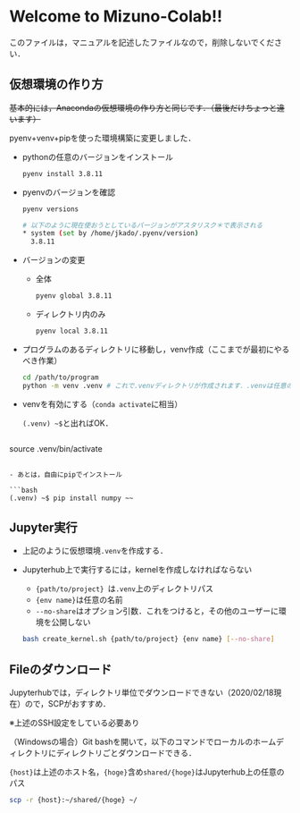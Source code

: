 # Welcome to Mizuno-Colab!!

このファイルは，マニュアルを記述したファイルなので，削除しないでください．

## 仮想環境の作り方

<strike>基本的には，Anacondaの仮想環境の作り方と同じです．（最後だけちょっと違います）</strike>

pyenv+venv+pipを使った環境構築に変更しました．

- pythonの任意のバージョンをインストール

  ```bash
  pyenv install 3.8.11
  ```

- pyenvのバージョンを確認

  ```bash
  pyenv versions
  
  # 以下のように現在使おうとしているバージョンがアスタリスク＊で表示される
  * system (set by /home/jkado/.pyenv/version)
    3.8.11
  ```

- バージョンの変更

  - 全体

    ```bash
    pyenv global 3.8.11
    ```

  - ディレクトリ内のみ

    ```bash
    pyenv local 3.8.11
    ```

- プログラムのあるディレクトリに移動し，venv作成（ここまでが最初にやるべき作業）

  ```bash
  cd /path/to/program
  python -m venv .venv # これで.venvディレクトリが作成されます．.venvは任意の名前でOKです．
  ```

- venvを有効にする（`conda activate`に相当）

  `(.venv) ~$`と出ればOK．
  
  ```bash
source .venv/bin/activate
  ```
  
- あとは，自由にpipでインストール

  ```bash
  (.venv) ~$ pip install numpy ~~
  ```

## Jupyter実行

- 上記のように仮想環境`.venv`を作成する．

- Jupyterhub上で実行するには，kernelを作成しなければならない

  - `{path/to/project} `は`.venv`上のディレクトリパス
  - `{env name}`は任意の名前
  - `--no-share`はオプション引数．これをつけると，その他のユーザーに環境を公開しない

  ```bash
  bash create_kernel.sh {path/to/project} {env name} [--no-share]
  ```


## Fileのダウンロード

Jupyterhubでは，ディレクトリ単位でダウンロードできない（2020/02/18現在）ので，SCPがおすすめ．

※上述のSSH設定をしている必要あり

（Windowsの場合）Git bashを開いて，以下のコマンドでローカルのホームディレクトリにディレクトリごとダウンロードできる．

`{host}`は上述のホスト名，`{hoge}`含め`shared/{hoge}`はJupyterhub上の任意のパス

```bash
scp -r {host}:~/shared/{hoge} ~/
```

